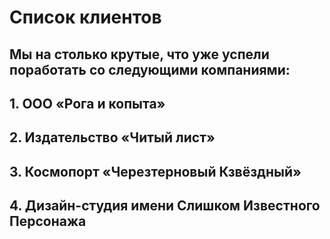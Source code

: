 # Список клиентов
## Мы на столько крутые, что уже успели поработать со следующими компаниями:

## 1. ООО «Рога и копыта»
## 2. Издательство «Читый лист»
## 3. Космопорт «Черезтерновый Кзвёздный»
## 4. Дизайн-студия имени Слишком Известного Персонажа
